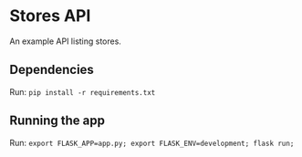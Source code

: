 # Stores API

An example API listing stores. 

## Dependencies

Run: `pip install -r requirements.txt`

## Running the app

Run: `export FLASK_APP=app.py; export FLASK_ENV=development; flask run;`
